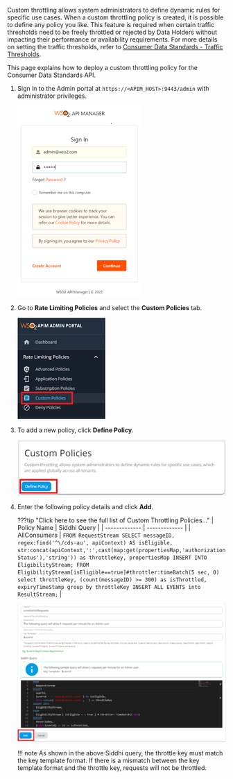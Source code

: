 Custom throttling allows system administrators to define dynamic rules for specific use cases. When a custom throttling
policy is created, it is possible to define any policy you like. This feature is required when certain traffic thresholds
need to be freely throttled or rejected by Data Holders without impacting their performance or availability requirements.
For more details on setting the traffic thresholds, refer to [Consumer Data Standards - Traffic Thresholds](https://consumerdatastandardsaustralia.github.io/standards/#traffic-thresholds).

This page explains how to deploy a custom throttling policy for the Consumer Data Standards API.

1. Sign in to the Admin portal at `https://<APIM_HOST>:9443/admin` with administrator privileges.
       
     ![sign_into](../assets/img/try-out/custom-throttling-policies/sign-in-admin.png)

2. Go to **Rate Limiting Policies** and select the **Custom Policies** tab.
     
     ![select_custom_policies](../assets/img/try-out/custom-throttling-policies/select-custom-policies.png)

3. To add a new policy, click **Define Policy**.

     ![select_custom_policies](../assets/img/try-out/custom-throttling-policies/add-policy.png)

4. Enter the following policy details and click **Add**. 

    ???tip "Click here to see the full list of Custom Throttling Policies..."
        | Policy Name         | Siddhi Query            |
        | -------------       | -------------           |
        | AllConsumers        | `FROM RequestStream SELECT messageID, regex:find('^\/cds-au', apiContext) AS isEligible, str:concat(apiContext,':',cast(map:get(propertiesMap,'authorizationStatus'),'string')) as throttleKey, propertiesMap INSERT INTO EligibilityStream; FROM EligibilityStream[isEligible==true]#throttler:timeBatch(5 sec, 0) select throttleKey, (count(messageID) >= 300) as isThrottled, expiryTimeStamp group by throttleKey INSERT ALL EVENTS into ResultStream;` |

     ![define_policy](../assets/img/try-out/custom-throttling-policies/define-policy.png)

    !!! note
         As shown in the above Siddhi query, the throttle key must match the key template format. If there is a mismatch between 
         the key template format and the throttle key, requests will not be throttled.